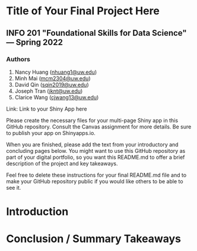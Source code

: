 # Title of Your Final Project Here 
## INFO 201 "Foundational Skills for Data Science" — Spring 2022

### Authors
1. Nancy Huang (nhuang1@uw.edu)
1. Minh Mai (mcm2304@uw.edu)
1. David Qin (sqin2019@uw.edu)
1. Joseph Tran (jknt@uw.edu)
1. Clarice Wang (cjwang13@uw.edu)

Link: Link to your Shiny App here

Please create the necessary files for your multi-page Shiny app in this GitHub repository. Consult the Canvas assignment for more details. Be sure to publish your app on Shinyapps.io.

When you are finished, please add the text from your introductory and concluding pages below. You might want to use this GitHub repository as part of your digital portfolio, so you want this README.md to offer a brief description of the project and key takeaways.

Feel free to delete these instructions for your final README.md file and to make your GitHub repository public if you would like others to be able to see it. 

# Introduction



# Conclusion / Summary Takeaways

